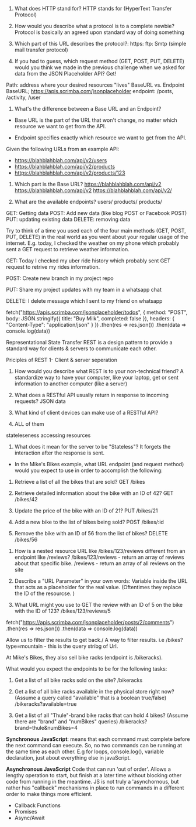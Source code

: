 1. What does HTTP stand for?
HTTP stands for (HyperText Transfer Protocol)

2. How would you describe what a protocol is to a complete newbie?
Protocol is basically an agreed upon standard way of doing something

3. Which part of this URL describes the protocol?: 
https:
ftp:
Smtp (simple mail transfer protocol)

1. If you had to guess, which request method (GET, POST, PUT, DELETE) would you
think we made in the previous challenge when we asked for data from the 
JSON Placeholder API?
Get!


Path: address where your desired resources "lives"
BaseURL vs. Endpoint
BaseURL; https://apis.scrimba.com/jsonplaceholder
endpoint: /posts, /activity, /user


<!-- Quiz Start -->

1. What's the difference between a Base URL and an Endpoint?

* Base URL is the part of the URL that won't change, no matter which resource we want to get from the API.

* Endpoint specifies exactly which resource we want to get from the API.

Given the following URLs from an example API:
* https://blahblahblah.com/api/v2/users
* https://blahblahblah.com/api/v2/products
* https://blahblahblah.com/api/v2/products/123

1. Which part is the Base URL?
https://blahblahblah.com/api/v2
https://blahblahblah.com/api/v2
https://blahblahblah.com/api/v2/

3. What are the available endpoints?
users/
products/
products/<some-id-of-the-product-here>

<!-- Quiz end -->
GET: Getting data
POST: Add new data (like blog POST or Facebook POST)
PUT: updating existing data
DELETE: removing data


<!-- Methods Quiz start -->
Try to think of a time you used each of the four main methods
(GET, POST, PUT, DELETE) in the real world as you went about
your regular usage of the internet. E.g. today, I checked the
weather on my phone which probably sent a GET request to retrieve
weather information.

GET: 
Today I checked my uber ride history which probably sent GET request to retrive my rides information.

POST: 
Create new branch in my project repo

PUT: 
Share my project updates with my team in a whatsapp chat

DELETE:
I delete message which I sent to my friend on whatsapp
<!-- Methids quiz end -->

fetch("https://apis.scrimba.com/jsonplaceholder/todos", {
    method: "POST",
    body: JSON.stringify({
        title: "Buy Milk",
        completed: false
    }),
  headers: {
      "Content-Type": "application/json"
    }
})
    .then(res => res.json())
    .then(data => console.log(data))

<!-- REST -->
Representational State Transfer
REST is a design pattern to provide a standard way for clients & servers to communicate each other.

Priciples of REST
1- Client & server seperation

<!-- REST Quiz start from here -->
1. How would you describe what REST is to your non-technical friend?
A standardize way to have your computer, like your laptop, get or sent information to another computer (like a server)

2. What does a RESTful API usually return in response to incoming requests?
JSON data

3. What kind of client devices can make use of a RESTful API?
4. ALL of them


<!--  -->
stateleseness
accessing resources

<!-- Quiz -->
1. What does it mean for the server to be "Stateless"?
It forgets the interaction after the response is sent.

* In the Mike's Bikes example, what URL endpoint (and request method)
  would you expect to use in order to accomplish the following:
  
1. Retrieve a list of all the bikes that are sold?
GET /bikes

2. Retrieve detailed information about the bike with an ID of 42?
GET /bikes/42

3. Update the price of the bike with an ID of 21?
PUT /bikes/21

4. Add a new bike to the list of bikes being sold?
POST /bikes/:id

5. Remove the bike with an ID of 56 from the list of bikes?
DELETE /bikes/56

<!-- QUIZ -->
1. How is a nested resource URL like /bikes/123/reviews different from an endpoint like /reviews?
/bikes/123/reviews - return an array of reviews about that specific bike.
/reviews - return an array of all reviews on the site

2. Describe a "URL Parameter" in your own words:
Variable inside the URL that acts as a placeholder for the real value.
(Oftentimes they replace the ID of the resourcse. )

3. What URL might you use to GET the review with an ID of 5 on the bike
   with the ID of 123?
/bikes/123/reviews/5

<!-- JSON PLACEHOLDER API -->
fetch("https://apis.scrimba.com/jsonplaceholder/posts/2/comments")
  .then(res => res.json())
  .then(data => console.log(data))

<!-- Query Strings -->
Allow us to filter the results to get back./ A way to filter results. i.e
/bikes?type=mountain - this is the query stribg of Url.

<!-- Quiz -->
At Mike's Bikes, they also sell bike racks (endpoint is /bikeracks).

What would you expect the endpoints to be for the following tasks:

1. Get a list of all bike racks sold on the site?
/bikeracks

2. Get a list of all bike racks available in the physical store right now?
   (Assume a query called "available" that is a boolean true/false)
/bikeracks?available=true

3. Get a list of all "Thule"-brand bike racks that can hold 4 bikes?
   (Assume there are "brand" and "numBikes" queries)
/bikeracks?brand=thule&numBikes=4



<!-- Asynchornous Javascript -->
**Synchronous JavaScript**: means that each command must complete before the next command can execute. So, no two commands can be running at the same time as each other. E.g for loops, console.log(), variable declaration, just about everything else in javaScript.

**Asynchronous JavaScript**
Code that can run 'out of order'. Allows a lengthy operation to start, but finish at a later time without blocking other code from running in the meantime.
JS is not truly a 'asynchornous, but rather has "callback" mechanisms in place to run commands in a different order to make things more efficient.

- Callback Functions
- Promises
- Async/Await